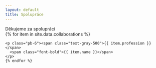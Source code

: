 ```yaml
---
layout: default
title: Spolupráce
---
```


<section class="py-12">
  <div class="max-w-lg mx-auto px-4 text-4xl">
    Děkujeme za spolupráci
  </div>
</section>

<section class="pb-32">

  <div class="max-w-lg mx-auto px-4">
    {% for item in site.data.collaborations %}

    <p class="pb-6"><span class="text-gray-500">{{ item.profession }}</span>
      <span class="font-bold">{{ item.name }}</span>
    </p>
    {% endfor %}

  </div>
</section>
